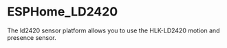 # ESPHome_LD2420
The ld2420 sensor platform allows you to use the HLK-LD2420 motion and presence sensor. 

